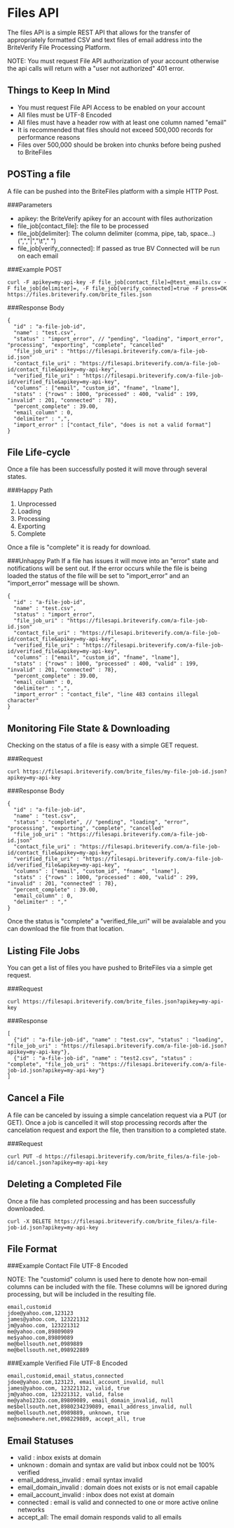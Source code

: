 Files API
=========
The files API is a simple REST API that allows for the transfer of appropriately formatted CSV and text files of email address into the BriteVerify File Processing Platform.

NOTE: You must request File API authorization of your account otherwise the api calls will return with a "user not authorized" 401 error.

Things to Keep In Mind
----------------------
* You must request File API Access to be enabled on your account
* All files must be UTF-8 Encoded
* All files must have a header row with at least one column named "email"
* It is recommended that files should not exceed 500,000 records for performance reasons
* Files over 500,000 should be broken into chunks before being pushed to BriteFiles

POSTing a file
--------------
A file can be pushed into the BriteFiles platform with a simple HTTP Post.

###Parameters
* apikey: the BriteVerify apikey for an account with files authorization
* file_job[contact_file]: the file to be processed
* file_job[delimiter]: The column delimiter (comma, pipe, tab, space...)(",","|","\t"," ")
* file_job[verify_connected]: If passed as true BV Connected will be run on each email

###Example POST

```Text
curl -F apikey=my-api-key -F file_job[contact_file]=@test_emails.csv -F file_job[delimiter]=, -F file_job[verify_connected]=true -F press=OK https://files.briteverify.com/brite_files.json
```
###Response Body
```Text
{
  "id" : "a-file-job-id",
  "name" : "test.csv",
  "status" : "import_error", // "pending", "loading", "import_error", "processing", "exporting", "complete", "cancelled"
  "file_job_uri" : "https://filesapi.briteverify.com/a-file-job-id.json"
  "contact_file_uri" : "https://filesapi.briteverify.com/a-file-job-id/contact_file&apikey=my-api-key",
  "verified_file_uri" : "https://filesapi.briteverify.com/a-file-job-id/verified_file&apikey=my-api-key",
  "columns" : ["email", "custom_id", "fname", "lname"],
  "stats" : {"rows" : 1000, "processed" : 400, "valid" : 199, "invalid" : 201, "connected" : 78},
  "percent_complete" : 39.00,
  "email_column" : 0,
  "delimiter" : ",",
  "import_error" : ["contact_file", "does is not a valid format"]
}
```
File Life-cycle
---------------
Once a file has been successfully posted it will move through several states.

###Happy Path 
1. Unprocessed
2. Loading
3. Processing
4. Exporting
5. Complete

Once a file is "complete" it is ready for download. 

###Unhappy Path
If a file has issues it will move into an "error" state and notifications will be sent out. If the error occurs while the file is being loaded the status of the file will be set to "import_error" and an "import_error" message will be shown.

```Text
{
  "id" : "a-file-job-id",
  "name" : "test.csv",
  "status" : "import_error",
  "file_job_uri" : "https://filesapi.briteverify.com/a-file-job-id.json"
  "contact_file_uri" : "https://filesapi.briteverify.com/a-file-job-id/contact_file&apikey=my-api-key",
  "verified_file_uri" : "https://filesapi.briteverify.com/a-file-job-id/verified_file&apikey=my-api-key",
  "columns" : ["email", "custom_id", "fname", "lname"],
  "stats" : {"rows" : 1000, "processed" : 400, "valid" : 199, "invalid" : 201, "connected" : 78},
  "percent_complete" : 39.00,
  "email_column" : 0,
  "delimiter" : ",",
  "import_error" : "contact_file", "line 483 contains illegal character"
}
```


Monitoring File State & Downloading
-----------------------------------

Checking on the status of a file is easy with a simple GET request.

###Request

```Text
curl https://filesapi.briteverify.com/brite_files/my-file-job-id.json?apikey=my-api-key
```

###Response Body
```Text
{
  "id" : "a-file-job-id",
  "name" : "test.csv",
  "status" : "complete", // "pending", "loading", "error", "processing", "exporting", "complete", "cancelled"
  "file_job_uri" : "https://filesapi.briteverify.com/a-file-job-id.json"
  "contact_file_uri" : "https://filesapi.briteverify.com/a-file-job-id/contact_file&apikey=my-api-key",
  "verified_file_uri" : "https://filesapi.briteverify.com/a-file-job-id/verified_file&apikey=my-api-key",
  "columns" : ["email", "custom_id", "fname", "lname"],
  "stats" : {"rows" : 1000, "processed" : 400, "valid" : 299, "invalid" : 201, "connected" : 78},
  "percent_complete" : 39.00,
  "email_column" : 0,
  "delimiter" : ","
}
```

Once the status is "complete" a "verified_file_uri" will be avaialable and you can download the file from that location.

Listing File Jobs
-----------------
You can get a list of files you have pushed to BriteFiles via a simple get request.

###Request
```Text
curl https://filesapi.briteverify.com/brite_files.json?apikey=my-api-key
```

###Response
```Text
[
  {"id" : "a-file-job-id", "name" : "test.csv", "status" : "loading", "file_job_uri" : "https://filesapi.briteverify.com/a-file-job-id.json?apikey=my-api-key"},
  {"id" : "a-file-job-id", "name" : "test2.csv", "status" : "complete", "file_job_uri" : "https://filesapi.briteverify.com/a-file-job-id.json?apikey=my-api-key"}
]
```

Cancel a File
-------------

A file can be canceled by issuing a simple cancelation request via a PUT (or GET). Once a job is cancelled it will stop processing records after the cancelation request and export the file, then transition to a completed state.

###Request
```Text
curl PUT -d https://filesapi.briteverify.com/brite_files/a-file-job-id/cancel.json?apikey=my-api-key 
```

Deleting a Completed File
-------------------------
Once a file has completed processing and has been successfully downloaded.

```Text
curl -X DELETE https://filesapi.briteverify.com/brite_files/a-file-job-id.json?apikey=my-api-key
```

File Format
-----------

###Example Contact File UTF-8 Encoded

NOTE: The "customid" column is used here to denote how non-email columns can be included with the file. These columns will be ignored during processing, but will be included in the resulting file. 

```Text
email,customid
jdoe@yahoo.com,123123
james@yahoo.com, 123221312
jm@yahoo.com, 123221312
me@yahoo.com,89809089
me$yahoo.com,89809089
me@bellsouth.net,0989889
me@bellsouth.net,098922889
```

###Example Verified File UTF-8 Encoded
```Text
email,customid,email_status,connected
jdoe@yahoo.com,123123, email_account_invalid, null
james@yahoo.com, 123221312, valid, true
jm@yahoo.com, 123221312, valid, false
me@yaho1232o.com,89809089, email_domain_invalid, null
me$bellsouth.net,8980234239089, email_address_invalid, null
me@bellsouth.net,0989889, unknown, true
me@somewhere.net,098229889, accept_all, true
```

Email Statuses
--------------
* valid : inbox exists at domain
* unknown : domain and syntax are valid but inbox could not be 100% verified
* email_address_invalid : email syntax invalid
* email_domain_invalid : domain does not exists or is not email capable
* email_account_invalid : inbox does not exist at domain
* connected : email is valid and connected to one or more active online networks
* accept_all: The email domain responds valid to all emails



